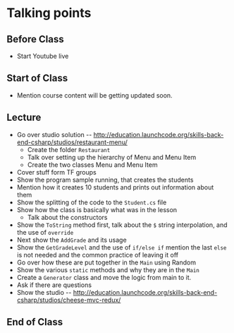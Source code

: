 # Talking points

## Before Class

* Start Youtube live

## Start of Class

* Mention course content will be getting updated soon.

## Lecture

* Go over studio solution -- http://education.launchcode.org/skills-back-end-csharp/studios/restaurant-menu/
  * Create the folder `Restaurant`
  * Talk over setting up the hierarchy of Menu and Menu Item
  * Create the two classes Menu and Menu Item
* Cover stuff form TF groups
* Show the program sample running, that creates the students
* Mention how it creates 10 students and prints out information about them
* Show the splitting of the code to the `Student.cs` file
* Show how the class is basically what was in the lesson
  * Talk about the constructors
* Show the `ToString` method first, talk about the `$` string interpolation, and the use of `override`
* Next show the `AddGrade` and its usage
* Show the `GetGradeLevel` and the use of `if/else if` mention the last `else` is not needed and the common practice of leaving it off
* Go over how these are put together in the `Main` using Random
* Show the various `static` methods and why they are in the `Main`
* Create a `Generator` class and move the logic from main to it.
* Ask if there are questions
* Show the studio -- http://education.launchcode.org/skills-back-end-csharp/studios/cheese-mvc-redux/

## End of Class
